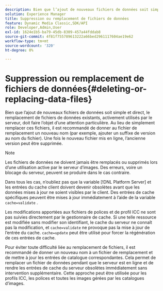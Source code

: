 ```yaml
---
description: Bien que l’ajout de nouveaux fichiers de données soit simple et direct, le remplacement de fichiers de données existants, activement utilisés par le serveur, doit faire l’objet d’une attention particulière. Au lieu de simplement remplacer ces fichiers, il est recommandé de donner au fichier de remplacement un nouveau nom (par exemple, ajouter un suffixe de version au nom du fichier). Une fois le nouveau fichier mis en ligne, l’ancienne version peut être supprimée.
solution: Experience Manager
title: Suppression ou remplacement de fichiers de données
feature: Dynamic Media Classic,SDK/API
role: Developer,Admin,User
exl-id: 1624e1b5-ba79-45db-8309-457a44fddab8
source-git-commit: 4f81f755789613222a66bed2961117604ae19e62
workflow-type: tm+mt
source-wordcount: '320'
ht-degree: 0%

---
```


# Suppression ou remplacement de fichiers de données{#deleting-or-replacing-data-files}

Bien que l’ajout de nouveaux fichiers de données soit simple et direct, le remplacement de fichiers de données existants, activement utilisés par le serveur, doit faire l’objet d’une attention particulière. Au lieu de simplement remplacer ces fichiers, il est recommandé de donner au fichier de remplacement un nouveau nom (par exemple, ajouter un suffixe de version au nom du fichier). Une fois le nouveau fichier mis en ligne, l’ancienne version peut être supprimée.

>[!NOTE]
>
>Les fichiers de données ne doivent jamais être remplacés ou supprimés lors d’une utilisation active par le serveur d’images. Des erreurs, voire un blocage du serveur, peuvent se produire dans le cas contraire.

Dans tous les cas, n’oubliez pas que la variable [!DNL Platform Server] et les entrées du cache client doivent devenir obsolètes avant que les données mises à jour ne soient visibles par le client. Des entrées de cache spécifiques peuvent être mises à jour immédiatement à l’aide de la variable `cache=validate` .

Les modifications apportées aux fichiers de polices et de profil ICC ne sont pas suivies directement par le gestionnaire de cache. Si une telle ressource est modifiée sans modifier son identifiant, le cache du serveur ne connaît pas la modification, et `cache=validate` ne provoque pas la mise à jour de l’entrée du cache. `cache=update` peut être utilisé pour forcer la régénération de ces entrées de cache.

Pour éviter toute difficulté liée au remplacement de fichiers, il est recommandé de donner un nouveau nom à un fichier de remplacement et de mettre à jour les entrées de catalogue correspondantes. Cela permet de remplacer un fichier de données pendant que le serveur est en ligne et de rendre les entrées de cache du serveur obsolètes immédiatement sans intervention supplémentaire. Cette approche peut être utilisée pour les profils ICC, les polices et toutes les images gérées par les catalogues d’images.
